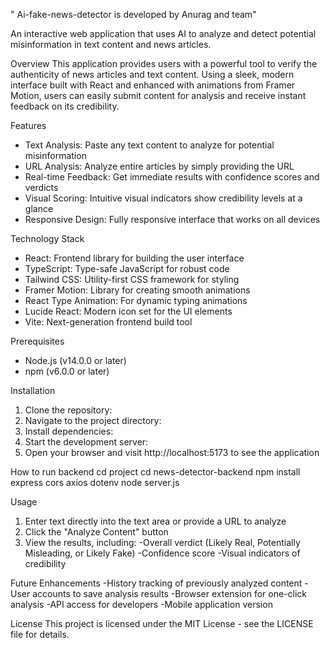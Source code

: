 " Ai-fake-news-detector is developed by Anurag and team"

An interactive web application that uses AI to analyze and detect potential misinformation in text content and news articles.

Overview
This application provides users with a powerful tool to verify the authenticity of news articles and text content. Using a sleek, modern interface built with React and enhanced with animations from Framer Motion, users can easily submit content for analysis and receive instant feedback on its credibility.

Features
- Text Analysis: Paste any text content to analyze for potential misinformation
- URL Analysis: Analyze entire articles by simply providing the URL
- Real-time Feedback: Get immediate results with confidence scores and verdicts
- Visual Scoring: Intuitive visual indicators show credibility levels at a glance
- Responsive Design: Fully responsive interface that works on all devices


Technology Stack
- React: Frontend library for building the user interface
- TypeScript: Type-safe JavaScript for robust code
- Tailwind CSS: Utility-first CSS framework for styling
- Framer Motion: Library for creating smooth animations
- React Type Animation: For dynamic typing animations
- Lucide React: Modern icon set for the UI elements
- Vite: Next-generation frontend build tool

Prerequisites
- Node.js (v14.0.0 or later)
- npm (v6.0.0 or later)


Installation
1) Clone the repository:
2) Navigate to the project directory:
3) Install dependencies:
4) Start the development server:
5) Open your browser and visit http://localhost:5173 to see the application


How to run backend
cd project
cd news-detector-backend
npm install express cors axios dotenv
node server.js


Usage
1) Enter text directly into the text area or provide a URL to analyze
2) Click the "Analyze Content" button
3) View the results, including:
-Overall verdict (Likely Real, Potentially Misleading, or Likely Fake)
-Confidence score
-Visual indicators of credibility


Future Enhancements
-History tracking of previously analyzed content
-User accounts to save analysis results
-Browser extension for one-click analysis
-API access for developers
-Mobile application version


License
This project is licensed under the MIT License - see the LICENSE file for details.
